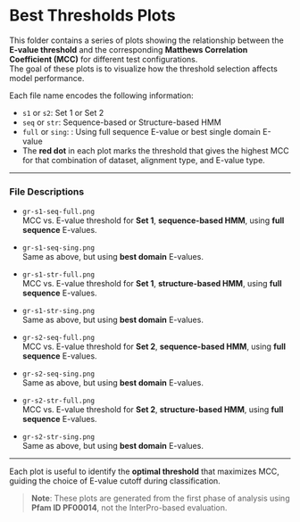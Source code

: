# Best Thresholds Plots

This folder contains a series of plots showing the relationship between the **E-value threshold** and the corresponding **Matthews Correlation Coefficient (MCC)** for different test configurations.  
The goal of these plots is to visualize how the threshold selection affects model performance.

Each file name encodes the following information:

- `s1` or `s2`: Set 1 or Set 2
- `seq` or `str`: Sequence-based or Structure-based HMM
- `full` or `sing`: : Using full sequence E-value or best single domain E-value
- The **red dot** in each plot marks the threshold that gives the highest MCC for that combination of dataset, alignment type, and E-value type.
---

### File Descriptions

- `gr-s1-seq-full.png`  
  MCC vs. E-value threshold for **Set 1**, **sequence-based HMM**, using **full sequence** E-values.

- `gr-s1-seq-sing.png`  
  Same as above, but using **best domain** E-values.

- `gr-s1-str-full.png`  
  MCC vs. E-value threshold for **Set 1**, **structure-based HMM**, using **full sequence** E-values.

- `gr-s1-str-sing.png`  
  Same as above, but using **best domain** E-values.

- `gr-s2-seq-full.png`  
  MCC vs. E-value threshold for **Set 2**, **sequence-based HMM**, using **full sequence** E-values.

- `gr-s2-seq-sing.png`  
  Same as above, but using **best domain** E-values.

- `gr-s2-str-full.png`  
  MCC vs. E-value threshold for **Set 2**, **structure-based HMM**, using **full sequence** E-values.

- `gr-s2-str-sing.png`  
  Same as above, but using **best domain** E-values.

---

Each plot is useful to identify the **optimal threshold** that maximizes MCC, guiding the choice of E-value cutoff during classification.

> **Note**: These plots are generated from the first phase of analysis using **Pfam ID PF00014**, not the InterPro-based evaluation.
